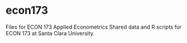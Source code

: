 # econ173
Files for ECON 173 Applied Econometrics
Shared data and R scripts for ECON 173 at Santa Clara University.
